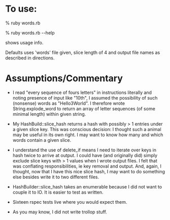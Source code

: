 To use:
======

% ruby words.rb 

% ruby words.rb --help 

shows usage info. 

Defaults uses 'words' file given, slice length of 4 and output file names 
as described in directions.

Assumptions/Commentary
======================

* I read "every sequence of fours letters" in instructions literally and noting
presence of input like "10th", I assumed the possibility of such (nonsense) 
words as "Hello3World". I therefore wrote String.explode_word to return an
array of letter sequences (of some minimal length) within given string.

* My HashBuild::slice_hash returns a hash with possibly > 1 entries under a 
given slice key. This was conscious decision: I thought such a animal may be
useful in its own right. I may want to know how many and which words contain
a given slice. 

* I understand the use of delete_if means I need to iterate over keys in hash 
twice to arrive at output. I could have (and originally did) simply exclude
slice keys with > 1 values when I wrote output files. I felt that was conflating responsibilities, ie key removal and output. And, again, I thought, now that I have this nice slice hash, I may want to do something else besides write it
to two different files. 

* HashBuilder::slice_hash takes an enumerable because I did not want to couple
it to IO. It is easier to test as written.

* Sixteen rspec tests live where you would expect them.

* As you may know, I did not write trollop stuff.

